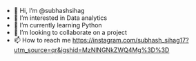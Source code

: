 - 👋 Hi, I’m @subhashsihag
- 👀 I’m interested in Data analytics
- 🌱 I’m currently learning Python
- 💞️ I’m looking to collaborate on a project
- 📫 How to reach me https://instagram.com/subhash_sihag17?utm_source=qr&igshid=MzNlNGNkZWQ4Mg%3D%3D

<!---
subhashsihag/subhashsihag is a ✨ special ✨ repository because its `README.md` (this file) appears on your GitHub profile.
You can click the Preview link to take a look at your changes.
--->
